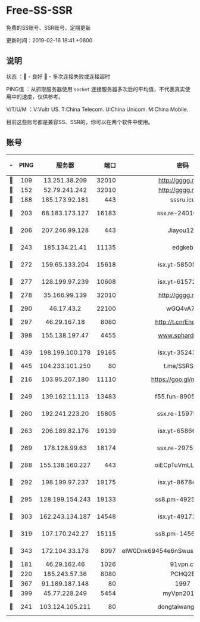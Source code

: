 # Free-SS-SSR

免费的SS账号、SSR账号，定期更新

更新时间：2019-02-16 18:41 +0800

## 说明

状态     ：🙂 - 良好 🙁 - 多次连接失败或连接超时

PING值   ：从抓取服务器使用 `socket` 连接服务器多次后的平均值，不代表真实使用中的速度，仅供参考。

V/T/U/M  ：V:Vultr US. T:China Telecom. U:China Unicom. M:China Mobile.

目前这些账号都是兼容SS、SSR的，你可以在两个软件中使用。

## 账号

|-|PING|服务器|端口|密码|加密方式|区域|V/T/U/M|
|:----:|:----:|:-----:|-----:|:----:|:----:|:----:|:----:|
|🙂|109|13.251.38.209|32010|http://gggg.rocks|chacha20|SG|10↑/10↑/10↑/10↑|
|🙂|152|52.79.241.242|32010|http://gggg.rocks|chacha20|KR|10↑/10↑/10↑/10↑|
|🙂|188|185.173.92.181|443|sssru.icu|rc4-md5|RU|10↑/10↑/10↑/10↑|
|🙂|203|68.183.173.127|16183|ssx.re-24016336|aes-256-cfb|US|10↑/10↑/10↑/10↑|
|🙂|206|207.246.99.128|443|Jiayou123|aes-256-cfb|US|4↑/10↑/10↑/10↑|
|🙂|243|185.134.21.41|11135|edgkeb|aes-256-cfb|GB|10↑/10↑/10↑/10↑|
|🙂|272|159.65.133.204|15618|isx.yt-58505696|aes-256-cfb|SG|9↑/9↑/9↑/9↑|
|🙂|277|128.199.97.239|10608|isx.yt-61572081|aes-256-cfb|SG|9↑/9↑/9↑/9↑|
|🙂|278|35.166.99.139|32010|http://gggg.rocks|chacha20|US|10↑/10↑/10↑/10↑|
|🙂|290|46.17.43.2|22100|wGQ4vA7D|aes-256-gcm|RU|5↑/10↑/10↑/10↑|
|🙂|297|46.29.167.18|8080|http://t.cn/EhdmTxe|rc4-md5|RU|10↑/10↑/10↑/10↑|
|🙂|398|155.138.197.47|4455|www.sphard.com|aes-256-cfb|US|10↑/10↑/10↑/10↑|
|🙂|439|198.199.100.178|19165|isx.yt-35243967|aes-256-cfb|US|9↑/9↑/9↑/9↑|
|🙂|445|104.233.101.250|80|t.me/SSRSUB|rc4-md5|CA|10↑/10↑/10↑/10↑|
|🙂|216|103.95.207.180|11110|https://goo.gl/m1zu1p|chacha20-ietf|US|9↑/10↑/10↑/10↑|
|🙂|249|139.162.11.113|13483|f55.fun-89054766|aes-256-cfb|SG|10↑/10↑/10↑/10↑|
|🙂|260|192.241.223.20|15805|ssx.re-15979763|aes-256-cfb|US|10↑/10↑/10↑/10↑|
|🙂|263|206.189.82.176|19139|isx.yt-65866291|aes-256-cfb|SG|9↑/9↑/9↑/9↑|
|🙂|269|178.128.99.63|18174|ssx.re-29752243|aes-256-cfb|SG|10↑/10↑/10↑/10↑|
|🙂|288|155.138.160.227|443|oiECpTuVmLLxk4Ts|aes-256-cfb|US|1↓/10↑/10↑/10↑|
|🙂|292|198.199.97.237|19175|isx.yt-86784988|aes-256-cfb|US|9↑/9↑/9↑/9↑|
|🙂|295|128.199.154.243|19133|ss8.pm-49253518|aes-256-cfb|SG|10↑/10↑/10↑/10↑|
|🙂|303|162.243.134.187|14548|isx.yt-49171245|aes-256-cfb|US|8↑/9↑/9↑/9↑|
|🙂|319|107.170.242.27|15115|ss8.pm-14566895|aes-256-cfb|US|10↑/10↑/10↑/10↑|
|🙂|343|172.104.33.178|8097|eIW0Dnk69454e6nSwuspv9DmS201tQ0D|aes-256-cfb|SG|10↑/10↑/10↑/10↑|
|🙂|181|46.29.162.46|1026|91vpn.cf|rc4-md5|RU|10↑/10↑/10↑/10↑|
|🙂|220|185.243.57.36|8080|PCHQ2E|rc4-md5|US|9↑/9↑/9↑/10↑|
|🙂|367|91.189.187.148|80|1997|chacha20|US|10↑/10↑/10↑/10↑|
|🙂|399|45.77.228.249|5454|myVpn2019[]|rc4-md5|GB|10↑/10↑/10↑/10↑|
|🙁|241|103.124.105.211|80|dongtaiwang.com|aes-256-cfb|US|10↑/10↑/10↑/10↑|
